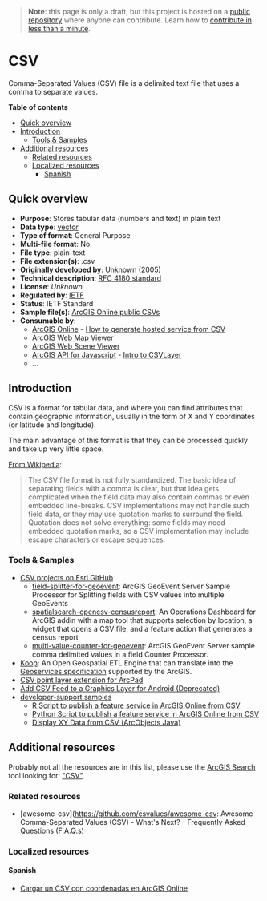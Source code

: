 > **Note**: this page is only a draft, but this project is hosted on a [public repository](https://github.com/hhkaos/awesome-arcgis) where anyone can contribute. Learn how to [contribute in less than a minute](https://github.com/hhkaos/awesome-arcgis/blob/master/CONTRIBUTING.md#contributions).

# CSV

Comma-Separated Values (CSV) file is a delimited text file that uses a comma to separate values.

<!-- START doctoc generated TOC please keep comment here to allow auto update -->
<!-- DON'T EDIT THIS SECTION, INSTEAD RE-RUN doctoc TO UPDATE -->
**Table of contents**

- [Quick overview](#quick-overview)
- [Introduction](#introduction)
  - [Tools & Samples](#tools--samples)
- [Additional resources](#additional-resources)
  - [Related resources](#related-resources)
  - [Localized resources](#localized-resources)
    - [Spanish](#spanish)

<!-- END doctoc generated TOC please keep comment here to allow auto update -->

## Quick overview

* **Purpose**: Stores tabular data (numbers and text) in plain text
* **Data type**: [vector](../../../data-types/vector/README.md)
* **Type of format**: General Purpose
* **Multi-file format**: No
* **File type**: plain-text
* **File extension(s)**: .csv
* **Originally developed by**: Unknown (2005)
* **Technical description**: [RFC 4180 standard](https://tools.ietf.org/html/rfc4180)
* **License**: *Unknown*
* **Regulated by**: [IETF](https://www.ietf.org)
* **Status**: IETF Standard
* **Sample file(s)**: [ArcGIS Online public CSVs](https://www.arcgis.com/home/search.html?q=typekeywords%3Acsv&start=1&sortOrder=desc&sortField=relevance)
* **Consumable by**:
    * [ArcGIS Online](../../../../products/arcgis-online/README.md) - [How to generate hosted service from CSV](https://developers.arcgis.com/labs/arcgisonline/import-data/)
    * [ArcGIS Web Map Viewer](../../../../products/web-map-viewer/README.md)
    * [ArcGIS Web Scene Viewer](../../../../products/web-scene-viewer)
    * [ArcGIS API for Javascript](../../../../developers/profiles/front-end/dojo/README.md) - [Intro to CSVLayer](https://developers.arcgis.com/javascript/latest/sample-code/layers-csv/index.html)
    * ...

## Introduction

CSV is a format for tabular data, and where you can find attributes that contain geographic information, usually in the form of X and Y coordinates (or latitude and longitude).

The main advantage of this format is that they can be processed quickly and take up very little space.

[From Wikipedia](https://en.wikipedia.org/wiki/Comma-separated_values):

> The CSV file format is not fully standardized. The basic idea of separating fields with a comma is clear, but that idea gets complicated when the field data may also contain commas or even embedded line-breaks. CSV implementations may not handle such field data, or they may use quotation marks to surround the field. Quotation does not solve everything: some fields may need embedded quotation marks, so a CSV implementation may include escape characters or escape sequences.

### Tools & Samples

* [CSV projects on Esri GitHub](https://github.com/esri?utf8=%E2%9C%93&q=csv&type=&language=)
    * [field-splitter-for-geoevent](https://github.com/Esri/field-splitter-for-geoevent): ArcGIS GeoEvent Server Sample Processor for Splitting fields with CSV values into multiple GeoEvents
    * [spatialsearch-opencsv-censusreport](https://github.com/Esri/spatialsearch-opencsv-censusreport): An Operations Dashboard for ArcGIS addin with a map tool that supports selection by location, a widget that opens a CSV file, and a feature action that generates a census report
    * [multi-value-counter-for-geoevent](): ArcGIS GeoEvent Server sample comma delimited values in a field Counter Processor.
* [Koop](../../../../../arcgis/developers/profiles/devops/technologies/koop/README.md): An Open Geospatial ETL Engine that can translate into the [Geoservices specification](https://geoservices.github.io/) supported by the ArcGIS.
* [CSV point layer extension for ArcPad](https://www.arcgis.com/home/item.html?id=144188a1c0414f318096cb0567660e79)
* [Add CSV Feed to a Graphics Layer for Android (Deprecated)](https://www.arcgis.com/home/item.html?id=dc66715d88eb4ecc92ee5d1b390a96d4)
* [developer-support samples](https://github.com/Esri/developer-support/search?q=csv&unscoped_q=csv)
    * [R Script to publish a feature service in ArcGIS Online from CSV](https://github.com/Esri/developer-support/tree/master/r/csv-to-arcgisonline-feature-service)
    * [Python Script to publish a feature service in ArcGIS Online from CSV](https://github.com/Esri/developer-support/blob/96c94c093ddfebf6dba45bf136083de73a8aaeaf/python/general-python/csv-to-arcgisonline-feature-service/README.md)
    * [Display XY Data from CSV (ArcObjects Java)](https://github.com/Esri/developer-support/blob/96c94c093ddfebf6dba45bf136083de73a8aaeaf/arcobjects-java/display-XY-data-from-CSV/Readme.md)

## Additional resources

Probably not all the resources are in this list, please use the [ArcGIS Search](https://esri-es.github.io/arcgis-search/) tool looking for: ["CSV"](https://esri-es.github.io/arcgis-search/?search="CSV"&utm_campaign=awesome-list&utm_source=awesome-list&utm_medium=page).

### Related resources

* [awesome-csv](https://github.com/csvalues/awesome-csv: Awesome Comma-Separated Values (CSV) - What's Next? - Frequently Asked Questions (F.A.Q.s)

### Localized resources

#### Spanish

* [Cargar un CSV con coordenadas en ArcGIS Online](https://www.youtube.com/watch?v=tHy3ecKKZTM&t=2s&list=PLwq5dz_FjCx6F9SsNuQVQQKyGzuEuu1hd&index=4)
